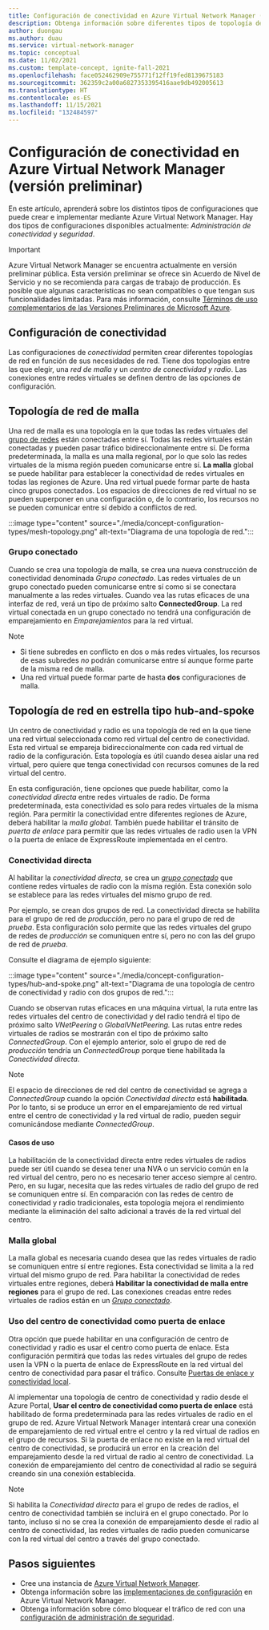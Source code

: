 ```yaml
---
title: Configuración de conectividad en Azure Virtual Network Manager (versión preliminar)
description: Obtenga información sobre diferentes tipos de topología de red que puede crear con una configuración de conectividad en Azure Virtual Network Manager.
author: duongau
ms.author: duau
ms.service: virtual-network-manager
ms.topic: conceptual
ms.date: 11/02/2021
ms.custom: template-concept, ignite-fall-2021
ms.openlocfilehash: face052462909e755771f12ff19fed8139675183
ms.sourcegitcommit: 362359c2a00a6827353395416aae9db492005613
ms.translationtype: HT
ms.contentlocale: es-ES
ms.lasthandoff: 11/15/2021
ms.locfileid: "132484597"
---
```

# <a name="connectivity-configuration-in-azure-virtual-network-manager-preview"></a>Configuración de conectividad en Azure Virtual Network Manager (versión preliminar)

En este artículo, aprenderá sobre los distintos tipos de configuraciones que puede crear e implementar mediante Azure Virtual Network Manager. Hay dos tipos de configuraciones disponibles actualmente: *Administración de conectividad* y *seguridad*. 

> [!IMPORTANT]
> Azure Virtual Network Manager se encuentra actualmente en versión preliminar pública.
> Esta versión preliminar se ofrece sin Acuerdo de Nivel de Servicio y no se recomienda para cargas de trabajo de producción. Es posible que algunas características no sean compatibles o que tengan sus funcionalidades limitadas.
> Para más información, consulte [Términos de uso complementarios de las Versiones Preliminares de Microsoft Azure](https://azure.microsoft.com/support/legal/preview-supplemental-terms/).

## <a name="connectivity-configuration"></a>Configuración de conectividad

Las configuraciones de *conectividad* permiten crear diferentes topologías de red en función de sus necesidades de red. Tiene dos topologías entre las que elegir, una *red de malla* y un *centro de conectividad y radio*. Las conexiones entre redes virtuales se definen dentro de las opciones de configuración.

## <a name="mesh-network-topology"></a>Topología de red de malla

Una red de malla es una topología en la que todas las redes virtuales del [grupo de redes](concept-network-groups.md) están conectadas entre sí. Todas las redes virtuales están conectadas y pueden pasar tráfico bidireccionalmente entre sí. De forma predeterminada, la malla es una malla regional, por lo que solo las redes virtuales de la misma región pueden comunicarse entre sí. **La malla** global se puede habilitar para establecer la conectividad de redes virtuales en todas las regiones de Azure. Una red virtual puede formar parte de hasta cinco grupos conectados. Los espacios de direcciones de red virtual no se pueden superponer en una configuración o, de lo contrario, los recursos no se pueden comunicar entre sí debido a conflictos de red.

:::image type="content" source="./media/concept-configuration-types/mesh-topology.png" alt-text="Diagrama de una topología de red.":::

### <a name="connected-group"></a><a name="connectedgroup"></a> Grupo conectado

Cuando se crea una topología de malla, se crea una nueva construcción de conectividad denominada *Grupo conectado*. Las redes virtuales de un grupo conectado pueden comunicarse entre sí como si se conectara manualmente a las redes virtuales. Cuando vea las rutas eficaces de una interfaz de red, verá un tipo de próximo salto **ConnectedGroup**. La red virtual conectada en un grupo conectado no tendrá una configuración de emparejamiento en *Emparejamientos* para la red virtual.

> [!NOTE]
> * Si tiene subredes en conflicto en dos o más redes virtuales, los recursos de esas subredes *no* podrán comunicarse entre sí aunque forme parte de la misma red de malla.
> * Una red virtual puede formar parte de hasta **dos** configuraciones de malla.

## <a name="hub-and-spoke-topology"></a>Topología de red en estrella tipo hub-and-spoke

Un centro de conectividad y radio es una topología de red en la que tiene una red virtual seleccionada como red virtual del centro de conectividad. Esta red virtual se empareja bidireccionalmente con cada red virtual de radio de la configuración. Esta topología es útil cuando desea aislar una red virtual, pero quiere que tenga conectividad con recursos comunes de la red virtual del centro. 

En esta configuración, tiene opciones que puede habilitar, como la *conectividad directa* entre redes virtuales de radio. De forma predeterminada, esta conectividad es solo para redes virtuales de la misma región. Para permitir la conectividad entre diferentes regiones de Azure, deberá habilitar la *malla global*. También puede habilitar el tránsito de *puerta de enlace* para permitir que las redes virtuales de radio usen la VPN o la puerta de enlace de ExpressRoute implementada en el centro.

### <a name="direct-connectivity"></a>Conectividad directa

Al habilitar la *conectividad directa,* se crea un [*grupo conectado*](#connectedgroup) que contiene redes virtuales de radio con la misma región. Esta conexión solo se establece para las redes virtuales del mismo grupo de red. 

Por ejemplo, se crean dos grupos de red. La conectividad directa se habilita para el grupo de red de *producción*, pero no para el grupo de red de *prueba*. Esta configuración solo permite que las redes virtuales del grupo de redes de *producción* se comuniquen entre sí, pero no con las del grupo de red de *prueba*. 

Consulte el diagrama de ejemplo siguiente:

:::image type="content" source="./media/concept-configuration-types/hub-and-spoke.png" alt-text="Diagrama de una topología de centro de conectividad y radio con dos grupos de red.":::

Cuando se observan rutas eficaces en una máquina virtual, la ruta entre las redes virtuales del centro de conectividad y del radio tendrá el tipo de próximo salto *VNetPeering* o *GlobalVNetPeering.* Las rutas entre redes virtuales de radios se mostrarán con el tipo de próximo salto *ConnectedGroup*. Con el ejemplo anterior, solo el grupo de red de *producción* tendría un *ConnectedGroup* porque tiene habilitada la *Conectividad directa*.

> [!NOTE]
> El espacio de direcciones de red del centro de conectividad se agrega a *ConnectedGroup* cuando la opción *Conectividad directa* está **habilitada**. Por lo tanto, si se produce un error en el emparejamiento de red virtual entre el centro de conectividad y la red virtual de radio, pueden seguir comunicándose mediante *ConnectedGroup*.

#### <a name="use-cases"></a>Casos de uso

La habilitación de la conectividad directa entre redes virtuales de radios puede ser útil cuando se desea tener una NVA o un servicio común en la red virtual del centro, pero no es necesario tener acceso siempre al centro. Pero, en su lugar, necesita que las redes virtuales de radio del grupo de red se comuniquen entre sí. En comparación con las redes de centro de conectividad y radio tradicionales, esta topología mejora el rendimiento mediante la eliminación del salto adicional a través de la red virtual del centro.

### <a name="global-mesh"></a>Malla global

La malla global es necesaria cuando desea que las redes virtuales de radio se comuniquen entre sí entre regiones. Esta conectividad se limita a la red virtual del mismo grupo de red. Para habilitar la conectividad de redes virtuales entre regiones, deberá **Habilitar la conectividad de malla entre regiones** para el grupo de red. Las conexiones creadas entre redes virtuales de radios están en un [*Grupo conectado*](#connectedgroup). 

### <a name="use-hub-as-a-gateway"></a>Uso del centro de conectividad como puerta de enlace

Otra opción que puede habilitar en una configuración de centro de conectividad y radio es usar el centro como puerta de enlace. Esta configuración permitirá que todas las redes virtuales del grupo de redes usen la VPN o la puerta de enlace de ExpressRoute en la red virtual del centro de conectividad para pasar el tráfico. Consulte [Puertas de enlace y conectividad local](/azure/virtual-network/virtual-network-peering-overview#gateways-and-on-premises-connectivity).

Al implementar una topología de centro de conectividad y radio desde el Azure Portal, **Usar el centro de conectividad como puerta de enlace** está habilitado de forma predeterminada para las redes virtuales de radio en el grupo de red. Azure Virtual Network Manager intentará crear una conexión de emparejamiento de red virtual entre el centro y la red virtual de radios en el grupo de recursos. Si la puerta de enlace no existe en la red virtual del centro de conectividad, se producirá un error en la creación del emparejamiento desde la red virtual de radio al centro de conectividad. La conexión de emparejamiento del centro de conectividad al radio se seguirá creando sin una conexión establecida. 

> [!NOTE]
> Si habilita la *Conectividad directa* para el grupo de redes de radios, el centro de conectividad también se incluirá en el grupo conectado. Por lo tanto, incluso si no se crea la conexión de emparejamiento desde el radio al centro de conectividad, las redes virtuales de radio pueden comunicarse con la red virtual del centro a través del grupo conectado.
>

## <a name="next-steps"></a>Pasos siguientes

- Cree una instancia de [Azure Virtual Network Manager](create-virtual-network-manager-portal.md).
- Obtenga información sobre las [implementaciones de configuración](concept-deployments.md) en Azure Virtual Network Manager.
- Obtenga información sobre cómo bloquear el tráfico de red con una [configuración de administración de seguridad](how-to-block-network-traffic-portal.md).
